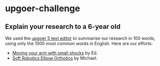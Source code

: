 # upgoer-challenge

## Explain your research to a 6-year old ##

We used the [upgoer 5 text editor](https://splasho.com/upgoer5/) to summarise our research in 100 words, using only the 1000 most common words in English. Here are our efforts:

- [Moving your arm with small shocks](https://github.com/AbdnBiomechEng/upgoer-challenge/blob/main/arm-shock.md) by Ed.
- [Soft Robotics Elbow Orthotics](https://github.com/AbdnBiomechEng/upgoer-challenge/blob/main/elbow-device.md) by Michael.
